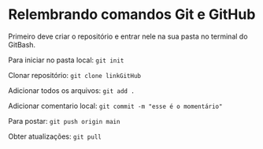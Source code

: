 # Relembrando comandos Git e GitHub
Primeiro deve criar o repositório e entrar nele na sua pasta no terminal do GitBash.

Para iniciar no pasta local: 
`` git init ``

Clonar repositório:
`` git clone linkGitHub ``

Adicionar todos os arquivos:
`` git add . ``

Adicionar comentario local:
`` git commit -m "esse é o momentário" ``

Para postar:
`` git push origin main ``

Obter atualizações:
`` git pull  ``
